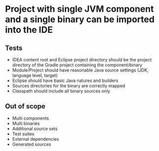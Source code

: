 # Project with single JVM component and a single binary can be imported into the IDE

## Tests

- IDEA content root and Eclipse project directory should be the project directory of the Gradle project containing the component/binary
- Module/Project should have reasonable Java source settings (JDK, language level, target)
- Eclipse should have basic Java natures and builders
- Sources directories for the binary are correctly mapped
- Classpath should include all binary sources only

## Out of scope

- Multi components
- Multi binaries
- Additional source sets
- Test suites
- External dependencies
- Generated sources
